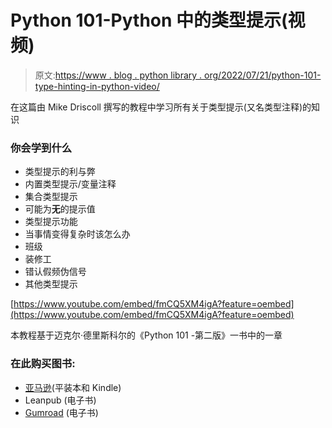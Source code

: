 # Python 101-Python 中的类型提示(视频)

> 原文:[https://www . blog . python library . org/2022/07/21/python-101-type-hinting-in-python-video/](https://www.blog.pythonlibrary.org/2022/07/21/python-101-type-hinting-in-python-video/)

在这篇由 Mike Driscoll 撰写的教程中学习所有关于类型提示(又名类型注释)的知识

### 你会学到什么

*   类型提示的利与弊
*   内置类型提示/变量注释
*   集合类型提示
*   可能为**无**的提示值
*   类型提示功能
*   当事情变得复杂时该怎么办
*   班级
*   装修工
*   错认假频伪信号
*   其他类型提示

[https://www.youtube.com/embed/fmCQ5XM4igA?feature=oembed](https://www.youtube.com/embed/fmCQ5XM4igA?feature=oembed)

本教程基于迈克尔·德里斯科尔的《Python 101 -第二版》一书中的一章

### 在此购买图书:

*   [亚马逊](https://amzn.to/2Zo1ARG)(平装本和 Kindle)
*   Leanpub (电子书)
*   [Gumroad](https://driscollis.gumroad.com/l/pypy101) (电子书)